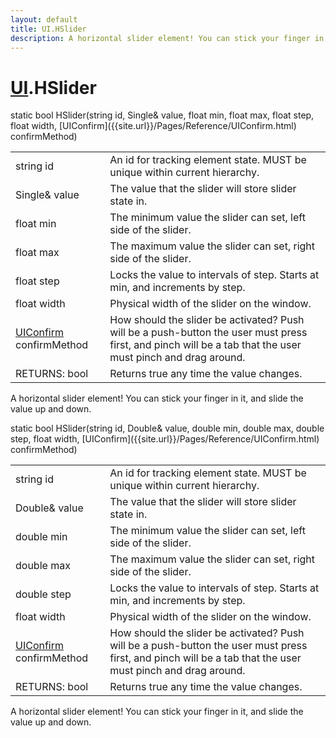 ```yaml
---
layout: default
title: UI.HSlider
description: A horizontal slider element! You can stick your finger in it, and slide the value up and down.
---
```

# [UI]({{site.url}}/Pages/Reference/UI.html).HSlider

<div class='signature' markdown='1'>
static bool HSlider(string id, Single& value, float min, float max, float step, float width, [UIConfirm]({{site.url}}/Pages/Reference/UIConfirm.html) confirmMethod)
</div>

|  |  |
|--|--|
|string id|An id for tracking element state. MUST be unique             within current hierarchy.|
|Single& value|The value that the slider will store slider              state in.|
|float min|The minimum value the slider can set, left side              of the slider.|
|float max|The maximum value the slider can set, right              side of the slider.|
|float step|Locks the value to intervals of step. Starts              at min, and increments by step.|
|float width|Physical width of the slider on the window.|
|[UIConfirm]({{site.url}}/Pages/Reference/UIConfirm.html) confirmMethod|How should the slider be activated?             Push will be a push-button the user must press first, and pinch             will be a tab that the user must pinch and drag around.|
|RETURNS: bool|Returns true any time the value changes.|

A horizontal slider element! You can stick your finger
in it, and slide the value up and down.
<div class='signature' markdown='1'>
static bool HSlider(string id, Double& value, double min, double max, double step, float width, [UIConfirm]({{site.url}}/Pages/Reference/UIConfirm.html) confirmMethod)
</div>

|  |  |
|--|--|
|string id|An id for tracking element state. MUST be unique             within current hierarchy.|
|Double& value|The value that the slider will store slider              state in.|
|double min|The minimum value the slider can set, left side              of the slider.|
|double max|The maximum value the slider can set, right              side of the slider.|
|double step|Locks the value to intervals of step. Starts              at min, and increments by step.|
|float width|Physical width of the slider on the window.|
|[UIConfirm]({{site.url}}/Pages/Reference/UIConfirm.html) confirmMethod|How should the slider be activated?             Push will be a push-button the user must press first, and pinch             will be a tab that the user must pinch and drag around.|
|RETURNS: bool|Returns true any time the value changes.|

A horizontal slider element! You can stick your finger
in it, and slide the value up and down.




